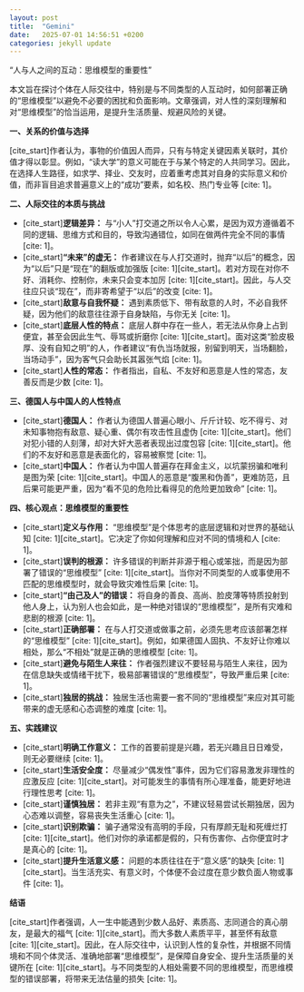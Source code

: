 ```yaml
---
layout: post
title:  "Gemini"
date:   2025-07-01 14:56:51 +0200
categories: jekyll update
---
```


“人与人之间的互动：思维模型的重要性”

本文旨在探讨个体在人际交往中，特别是与不同类型的人互动时，如何部署正确的“思维模型”以避免不必要的困扰和负面影响。文章强调，对人性的深刻理解和对“思维模型”的恰当运用，是提升生活质量、规避风险的关键。

**一、关系的价值与选择**

[cite_start]作者认为，事物的价值因人而异，只有与特定关键因素关联时，其价值才得以彰显。例如，“读大学”的意义可能在于与某个特定的人共同学习。因此，在选择人生路径，如求学、择业、交友时，应着重考虑其对自身的实际意义和价值，而非盲目追求普遍意义上的“成功”要素，如名校、热门专业等 [cite: 1]。

**二、人际交往的本质与挑战**

* [cite_start]**逻辑差异：** 与“小人”打交道之所以令人心累，是因为双方遵循着不同的逻辑、思维方式和目的，导致沟通错位，如同在做两件完全不同的事情 [cite: 1]。
* [cite_start]**“未来”的虚无：** 作者建议在与人打交道时，抛弃“以后”的概念，因为“以后”只是“现在”的翻版或加强版 [cite: 1][cite_start]。若对方现在对你不好、消耗你、控制你，未来只会变本加厉 [cite: 1][cite_start]。因此，与人交往应只谈“现在”，而非寄希望于“以后”的改变 [cite: 1]。
* [cite_start]**敌意与自我怀疑：** 遇到素质低下、带有敌意的人时，不必自我怀疑，因为他们的敌意往往源于自身缺陷，与你无关 [cite: 1]。
* [cite_start]**底层人性的特点：** 底层人群中存在一些人，若无法从你身上占到便宜，甚至会因此生气、辱骂或折磨你 [cite: 1][cite_start]。面对这类“脸皮极厚、没有自知之明”的人，作者建议“有仇当场就报，别留到明天，当场翻脸，当场动手”，因为客气只会助长其嚣张气焰 [cite: 1]。
* [cite_start]**人性的常态：** 作者指出，自私、不友好和恶意是人性的常态，友善反而是少数 [cite: 1]。

**三、德国人与中国人的人性特点**

* [cite_start]**德国人：** 作者认为德国人普遍心眼小、斤斤计较、吃不得亏、对未知事物抱有敌意、疑心重、偶尔有攻击性且虚伪 [cite: 1][cite_start]。他们对犯小错的人刻薄，却对大奸大恶者表现出过度包容 [cite: 1][cite_start]。他们的不友好和恶意是表面化的，容易被察觉 [cite: 1]。
* [cite_start]**中国人：** 作者认为中国人普遍存在拜金主义，以坑蒙拐骗和唯利是图为荣 [cite: 1][cite_start]。中国人的恶意是“腹黑和伪善”，更难防范，且后果可能更严重，因为“看不见的危险比看得见的危险更加致命” [cite: 1]。

**四、核心观点：思维模型的重要性**

* [cite_start]**定义与作用：** “思维模型”是个体思考的底层逻辑和对世界的基础认知 [cite: 1][cite_start]。它决定了你如何理解和应对不同的情境和人 [cite: 1]。
* [cite_start]**误判的根源：** 许多错误的判断并非源于粗心或笨拙，而是因为部署了错误的“思维模型” [cite: 1][cite_start]。当你对不同类型的人或事使用不匹配的思维模型时，就会导致灾难性后果 [cite: 1]。
* [cite_start]**“由己及人”的错误：** 将自身的善良、高尚、脸皮薄等特质投射到他人身上，认为别人也会如此，是一种绝对错误的“思维模型”，是所有灾难和悲剧的根源 [cite: 1]。
* [cite_start]**正确部署：** 在与人打交道或做事之前，必须先思考应该部署怎样的“思维模型” [cite: 1][cite_start]。例如，如果德国人固执、不友好让你难以相处，那么“不相处”就是正确的思维模型 [cite: 1]。
* [cite_start]**避免与陌生人来往：** 作者强烈建议不要轻易与陌生人来往，因为在信息缺失或情绪干扰下，极易部署错误的“思维模型”，导致严重后果 [cite: 1]。
* [cite_start]**独居的挑战：** 独居生活也需要一套不同的“思维模型”来应对其可能带来的虚无感和心态调整的难度 [cite: 1]。

**五、实践建议**

* [cite_start]**明确工作意义：** 工作的首要前提是兴趣，若无兴趣且日日难受，则无必要继续 [cite: 1]。
* [cite_start]**生活安全度：** 尽量减少“偶发性”事件，因为它们容易激发非理性的应激反应 [cite: 1][cite_start]。对可能发生的事情有所心理准备，能更好地进行理性思考 [cite: 1]。
* [cite_start]**谨慎独居：** 若非主观“有意为之”，不建议轻易尝试长期独居，因为心态难以调整，容易丧失生活重心 [cite: 1]。
* [cite_start]**识别欺骗：** 骗子通常没有高明的手段，只有厚颜无耻和死缠烂打 [cite: 1][cite_start]。他们对你的承诺都是假的，只有伤害你、占你便宜时才是真心的 [cite: 1]。
* [cite_start]**提升生活意义感：** 问题的本质往往在于“意义感”的缺失 [cite: 1][cite_start]。当生活充实、有意义时，个体便不会过度在意少数负面人物或事件 [cite: 1]。

**结语**

[cite_start]作者强调，人一生中能遇到少数人品好、素质高、志同道合的真心朋友，是最大的福气 [cite: 1][cite_start]。而大多数人素质平平，甚至怀有敌意 [cite: 1][cite_start]。因此，在人际交往中，认识到人性的复杂性，并根据不同情境和不同个体灵活、准确地部署“思维模型”，是保障自身安全、提升生活质量的关键所在 [cite: 1][cite_start]。与不同类型的人相处需要不同的思维模型，而思维模型的错误部署，将带来无法估量的损失 [cite: 1]。
